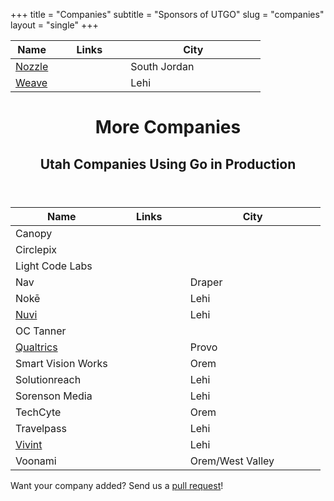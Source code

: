 +++
title = "Companies"
subtitle = "Sponsors of UTGO"
slug = "companies"
layout = "single"
+++

<table class="table">
  <thead>
    <tr>
      <th>Name</th>
      <th width="100" class="text-center" align="center">Links</th>
      <th width="200">City</th>
    </tr>
  </thead>
  <tbody>
    <tr>
      <td><a href="https://nozzle.io/" target="_blank" rel="nofollow">Nozzle</a></td>
      <td align="center">
        <a href="https://github.com/nozzle?tab=repositories&amp;language=go"><i class="fab fa-github"></i></a>
        <a href="https://www.linkedin.com/company/nozzle/"><i class="fab fa-linkedin"></i></a>
      </td>
      <td>South Jordan</td>
    </tr>
    <tr>
      <td><a href="https://www.getweave.com/" target="_blank" rel="nofollow">Weave</a></td>
      <td align="center">
        <a href="https://github.com/weave-lab?tab=repositories&amp;language=go"><i class="fab fa-github"></i></a>
        <a href="https://www.linkedin.com/company/weave-communications/"><i class="fab fa-linkedin"></i></a>
      </td>
      <td>Lehi</td>
    </tr>
  </tbody>
</table>

<header class="jumbotron">
  <div class="container">
    <h1>More Companies</h1>
    <h2 class="lead">Utah Companies Using Go in Production</h2>
  </div>
</header>

<table class="table">
  <thead>
    <tr>
      <th>Name</th>
      <th width="100" class="text-center" align="center">Links</th>
      <th width="200">City</th>
    </tr>
  </thead>
  <tbody>
    <tr>
      <td>Canopy</td>
      <td></td>
      <td></td>
    </tr>
    <tr>
      <td>Circlepix</td>
      <td></td>
      <td></td>
    </tr>
    <tr>
      <td>Light Code Labs</td>
      <td></td>
      <td></td>
    </tr>
    <tr>
      <td>Nav</td>
      <td></td>
      <td>Draper</td>
    </tr>
    <tr>
      <td>Nokē</td>
      <td></td>
      <td>Lehi</td>
    </tr>
    <tr>
      <td><a href="https://www.nuvi.com/" target="_blank" rel="nofollow">Nuvi</a></td>
      <td align="center">
        <a href="https://github.com/nuvi?tab=repositories&amp;language=go"><i class="fab fa-github"></i></a>
        <a href="https://www.linkedin.com/company/nuvi/"><i class="fab fa-linkedin"></i></a>
      </td>
      <td>Lehi</td>
    </tr>
    <tr>
      <td>OC Tanner</td>
      <td></td>
      <td></td>
    </tr>
    <tr>
      <td><a href="https://www.qualtrics.com/" target="_blank" rel="nofollow">Qualtrics</a></td>
      <td align="center">
        <i class="text-muted"><i class="fab fa-github"></i></i>
        <a href="https://www.linkedin.com/company/qualtrics/"><i class="fab fa-linkedin"></i></a>
      </td>
      <td>Provo</td>
    </tr>
    <tr>
      <td>Smart Vision Works</td>
      <td></td>
      <td>Orem</td>
    </tr>
    <tr>
      <td>Solutionreach</td>
      <td></td>
      <td>Lehi</td>
    </tr>
    <tr>
      <td>Sorenson Media</td>
      <td></td>
      <td>Lehi</td>
    </tr>
    <tr>
      <td>TechCyte</td>
      <td></td>
      <td>Orem</td>
    </tr>
    <tr>
      <td>Travelpass</td>
      <td></td>
      <td>Lehi</td>
    </tr>
    <tr>
      <td><a href="https://www.vivint.com/" target="_blank" rel="nofollow">Vivint</a></td>
      <td align="center">
        <a href="https://github.com/vivint?tab=repositories&amp;language=go"><i class="fab fa-github"></i></a>
        <a href="https://www.linkedin.com/company/vivint/"><i class="fab fa-linkedin"></i></a>
      </td>
      <td>Lehi</td>
    </tr>
    <tr>
      <td>Voonami</td>
      <td></td>
      <td>Orem/West Valley</td>
    </tr>
  </tbody>
</table>

<div class="alert alert-light text-center" role="alert">
  <p class="mb-0">Want your company added? Send us a <a href="https://github.com/utgo/utahgolang.site/pulls">pull request</a>!</p>
</div>
